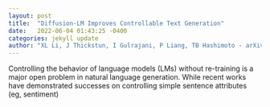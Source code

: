 ```yaml
---
layout: post
title:  "Diffusion-LM Improves Controllable Text Generation"
date:   2022-06-04 01:43:25 -0400
categories: jekyll update
author: "XL Li, J Thickstun, I Gulrajani, P Liang, TB Hashimoto - arXiv preprint arXiv , 2022"
---
```

Controlling the behavior of language models (LMs) without re-training is a major open problem in natural language generation. While recent works have demonstrated successes on controlling simple sentence attributes (eg, sentiment)